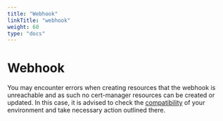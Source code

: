 ```yaml
---
title: "Webhook"
linkTitle: "webhook"
weight: 60
type: "docs"
---
```


# Webhook

You may encounter errors when creating resources that the webhook is unreachable
and as such no cert-manager resources can be created or updated. In this case,
it is advised to check the [compatibility](../installing/compatibility.md) of
your environment and take necessary action outlined there.
